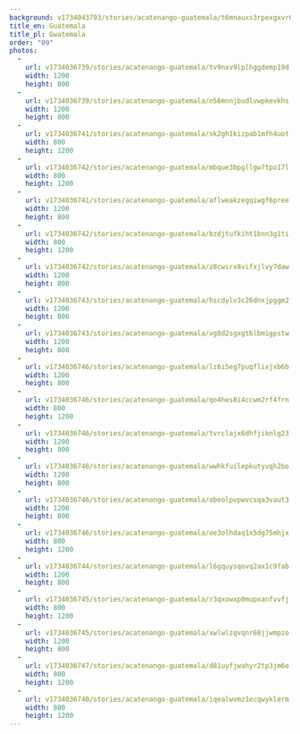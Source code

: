 ```yaml
---
background: v1734043793/stories/acatenango-guatemala/t6mnauxs3rpexgxvr6md.jpg
title_en: Guatemala
title_pl: Gwatemala
order: "09"
photos:
  -
    url: v1734036739/stories/acatenango-guatemala/tv9nxv9lplhggdemp19d.jpg
    width: 1200
    height: 800
  -
    url: v1734036739/stories/acatenango-guatemala/n56mnnjbudlvwpkevkhs.jpg
    width: 1200
    height: 800
  -
    url: v1734036741/stories/acatenango-guatemala/sk2gh1kizpab1mfh4uot.jpg
    width: 800
    height: 1200
  -
    url: v1734036742/stories/acatenango-guatemala/mbque3bpgllgw7tpo17l.jpg
    width: 800
    height: 1200
  -
    url: v1734036741/stories/acatenango-guatemala/aflweakzegqiwgf6pree.jpg
    width: 1200
    height: 800
  -
    url: v1734036742/stories/acatenango-guatemala/bzdjtufkiht1bnn3g1ti.jpg
    width: 800
    height: 1200
  -
    url: v1734036742/stories/acatenango-guatemala/z8cwsrx8vifxjlvy7daw.jpg
    width: 1200
    height: 800
  -
    url: v1734036743/stories/acatenango-guatemala/hscdylv3c26dnxjpggm2.jpg
    width: 1200
    height: 800
  -
    url: v1734036743/stories/acatenango-guatemala/vg8d2sgxgtblbmigpstw.jpg
    width: 1200
    height: 800
  -
    url: v1734036746/stories/acatenango-guatemala/lz6i5eg7puqflixjxb6b.jpg
    width: 1200
    height: 800
  -
    url: v1734036746/stories/acatenango-guatemala/qo4hes8i4ccwm2rf4frn.jpg
    width: 800
    height: 1200
  -
    url: v1734036746/stories/acatenango-guatemala/tvrclajx6dhfjiknlg23.jpg
    width: 1200
    height: 800
  -
    url: v1734036746/stories/acatenango-guatemala/wwhkfuilepkutyvqh2bo.jpg
    width: 1200
    height: 800
  -
    url: v1734036746/stories/acatenango-guatemala/obeolpvpwvcsqa3vaut3.jpg
    width: 1200
    height: 800
  -
    url: v1734036746/stories/acatenango-guatemala/oe3olhdaq1x5dg75mhjx.jpg
    width: 800
    height: 1200
  -
    url: v1734036744/stories/acatenango-guatemala/l6gquysqovq2ax1c9fab.jpg
    width: 1200
    height: 800
  -
    url: v1734036745/stories/acatenango-guatemala/r3qxowxp0mupxanfvvfj.jpg
    width: 800
    height: 1200
  -
    url: v1734036745/stories/acatenango-guatemala/xwlwlzqvqnr68jjwmpzo.jpg
    width: 1200
    height: 800
  -
    url: v1734036747/stories/acatenango-guatemala/d81uyfjwahyr2tp3jm6o.jpg
    width: 800
    height: 1200
  -
    url: v1734036740/stories/acatenango-guatemala/iqealwvmz1ecqwyklerm.jpg
    width: 800
    height: 1200
---
```

